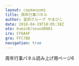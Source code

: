 ```yaml
---
layout: caymanyomi
title: 周年行事パネル
author: 音訳グループ やまびこ
date: 2018-04-19T10:05:38Z
oto: kumin6/sound0001
iro: CF6A4F
gra: FFC7B8
navigation: true
---
```


<span data-dur="2" data-begin="0">周年行事パネル読み上げ用ページ6</span>
